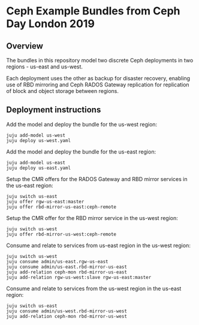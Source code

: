 # Ceph Example Bundles from Ceph Day London 2019

## Overview

The bundles in this repository model two discrete Ceph deployments
in two regions - us-east and us-west.

Each deployment uses the other as backup for disaster recovery,
enabling use of RBD mirroring and Ceph RADOS Gateway replication
for replication of block and object storage between regions.

## Deployment instructions

Add the model and deploy the bundle for the us-west region:

```
juju add-model us-west
juju deploy us-west.yaml
```

Add the model and deploy the bundle for the us-east region:

```
juju add-model us-east
juju deploy us-east.yaml
```

Setup the CMR offers for the RADOS Gateway and RBD mirror
services in the us-east region:

```
juju switch us-east
juju offer rgw-us-east:master
juju offer rbd-mirror-us-east:ceph-remote

```

Setup the CMR offer for the RBD mirror service in the
us-west region:

```
juju switch us-west
juju offer rbd-mirror-us-west:ceph-remote
```

Consume and relate to services from us-east region in the
us-west region:

```
juju switch us-west
juju consume admin/us-east.rgw-us-east
juju consume admin/us-east.rbd-mirror-us-east
juju add-relation ceph-mon rbd-mirror-us-east
juju add-relation rgw-us-west:slave rgw-us-east:master
```

Consume and relate to services from the us-west region in
the us-east region:

```
juju switch us-east
juju consume admin/us-west.rbd-mirror-us-west
juju add-relation ceph-mon rbd-mirror-us-west
```

